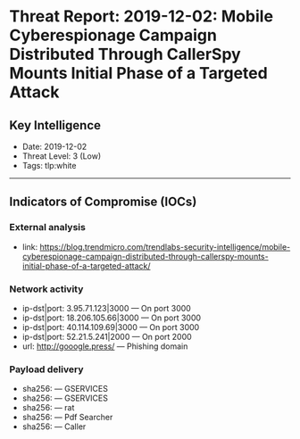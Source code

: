 # Threat Report: 2019-12-02: Mobile Cyberespionage Campaign Distributed Through CallerSpy Mounts Initial Phase of a Targeted Attack


## Key Intelligence
* Date: 2019-12-02
* Threat Level: 3 (Low)
* Tags: tlp:white

---

## Indicators of Compromise (IOCs)
### External analysis
* link: https://blog.trendmicro.com/trendlabs-security-intelligence/mobile-cyberespionage-campaign-distributed-through-callerspy-mounts-initial-phase-of-a-targeted-attack/

### Network activity
* ip-dst|port: 3.95.71.123|3000 — On port 3000
* ip-dst|port: 18.206.105.66|3000 — On port 3000
* ip-dst|port: 40.114.109.69|3000 — On port 3000
* ip-dst|port: 52.21.5.241|2000 — On port 2000
* url: http://gooogle.press/ — Phishing domain

### Payload delivery
* sha256: <sha256> — GSERVICES
* sha256: <sha256> — GSERVICES
* sha256: <sha256> — rat
* sha256: <sha256> — Pdf Searcher
* sha256: <sha256> — Caller
